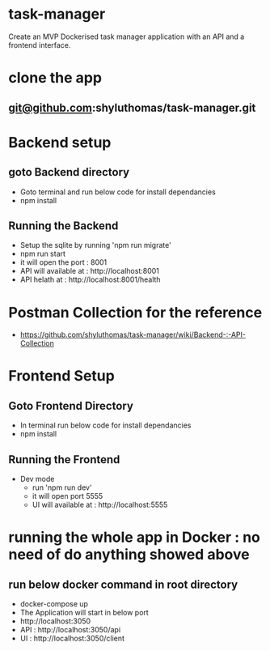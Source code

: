 # task-manager
Create an MVP Dockerised task manager application with an API and a frontend interface.

# clone the app
 ## git@github.com:shyluthomas/task-manager.git


# Backend setup

##  goto Backend directory

 - Goto terminal and run below code for install dependancies
 - npm install

 ## Running the Backend
  - Setup the sqlite by running 'npm run migrate'
  - npm run start
  - it will open the port : 8001
  - API will available at : http://localhost:8001
  - API helath at : http://localhost:8001/health

 # Postman Collection for the reference
 
  - https://github.com/shyluthomas/task-manager/wiki/Backend-:-API-Collection

  # Frontend Setup

  ## Goto Frontend Directory
  - In terminal run below code for install dependancies
   - npm install

 ## Running the Frontend

 - Dev mode
    - run 'npm run dev'
    - it will open port 5555
    - UI will available at : http://localhost:5555

 # running the whole app in Docker : no need of do anything showed above
  ## run below docker command in root directory
   - docker-compose up
   - The Application will start in below port
   - http://localhost:3050
   - API :  http://localhost:3050/api
   - UI :  http://localhost:3050/client

